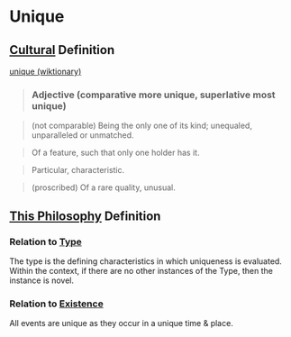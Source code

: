 # Unique

## [Cultural](./culture.md) Definition

<a href="http://en.wiktionary.org/wiki/unique" target="_blank">unique (wiktionary)</a>

> ### Adjective (comparative more unique, superlative most unique)

> (not comparable) Being the only one of its kind; unequaled, unparalleled or unmatched.

> Of a feature, such that only one holder has it.

> Particular, characteristic.

> (proscribed) Of a rare quality, unusual.

## [This Philosophy](./this-philosophy.md) Definition

### Relation to [Type](./type.md)

The type is the defining characteristics in which uniqueness is evaluated. Within the context, if there are no other instances of the Type, then the instance is novel.

### Relation to [Existence](./existence.md)

All events are unique as they occur in a unique time & place.
